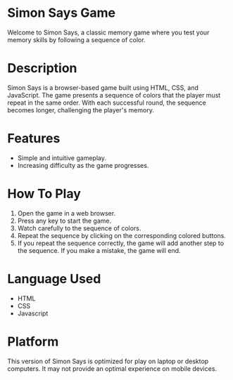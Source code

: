 
# Simon Says Game

Welcome to Simon Says, a classic memory game where you test your memory skills by following a sequence of color.

# Description

Simon Says is a browser-based game built using HTML, CSS, and JavaScript. The game presents a sequence of colors that the player must repeat in the same order. With each successful round, the sequence becomes longer, challenging the player's memory.

# Features

- Simple and intuitive gameplay.
- Increasing difficulty as the game progresses.

#  How To Play

1. Open the game in a web browser.
2. Press any key to start the game.
3. Watch carefully to the sequence of colors.
4. Repeat the sequence by clicking on the corresponding colored buttons.
5. If you repeat the sequence correctly, the game will add another step to the sequence. If you make a mistake, the game will end.

# Language Used

- HTML
- CSS
- Javascript

# Platform
This version of Simon Says is optimized for play on laptop or desktop computers. It may not provide an optimal experience on mobile devices.